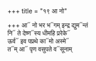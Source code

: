 +++
title = "१९ आ नो"

+++
आ᳓ नो भर भ᳓गम् इन्द्र द्युम᳓न्तं  
नि᳓ ते देष्ण᳓स्य धीमहि प्ररेके᳓  
ऊर्व᳓ इव पप्रथे का᳓मो अस्मे᳓  
त᳓म् आ᳓ पृण वसुपते व᳓सूनाम्